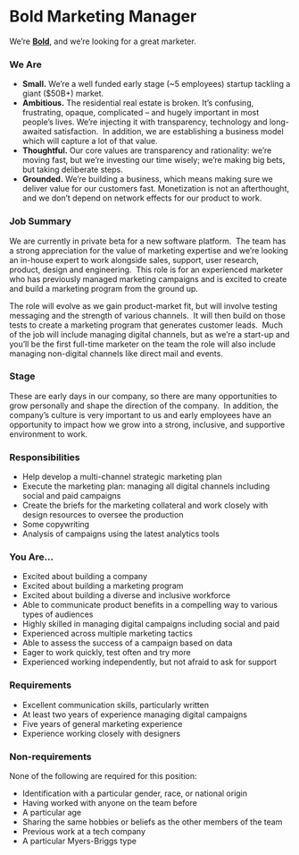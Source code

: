 # Bold Marketing Manager

We’re [**Bold**](http://boldlisting.com/), and we’re looking for a great marketer.

### **We Are**
 
- **Small.** We’re a well funded early stage (~5 employees) startup tackling a giant ($50B+) market. 
- **Ambitious.** The residential real estate is broken. It’s confusing, frustrating, opaque, complicated – and hugely important in most people’s lives. We’re injecting it with transparency, technology and long-awaited satisfaction.  In addition, we are establishing a business model which will capture a lot of that value. 
- **Thoughtful.** Our core values are transparency and rationality: we’re moving fast, but we’re investing our time wisely; we’re making big bets, but taking deliberate steps.  
- **Grounded.** We’re building a business, which means making sure we deliver value for our customers fast. Monetization is not an afterthought, and we don’t depend on network effects for our product to work. 

### **Job Summary**
We are currently in private beta for a new software platform.  The team has a strong appreciation for the value of marketing expertise and we’re looking an in-house expert to work alongside sales, support, user research, product, design and engineering.  This role is for an experienced marketer who has previously managed marketing campaigns and is excited to create and build a marketing program from the ground up.   


The role will evolve as we gain product-market fit, but will involve testing messaging and the strength of various channels.  It will then build on those tests to create a marketing program that generates customer leads.  Much of the job will include managing digital channels, but as we’re a start-up and you’ll be the first full-time marketer on the team the role will also include managing non-digital channels like direct mail and events.  

### **Stage**
These are early days in our company, so there are many opportunities to grow personally and shape the direction of the company.  In addition, the company’s culture is very important to us and early employees have an opportunity to impact how we grow into a strong, inclusive, and supportive environment to work.

### **Responsibilities**
- Help develop a multi-channel strategic marketing plan 
- Execute the marketing plan: managing all digital channels including social and paid campaigns 
- Create the briefs for the marketing collateral and work closely with design resources to oversee the production 
- Some copywriting 
- Analysis of campaigns using the latest analytics tools 

### **You Are...**
- Excited about building a company 
- Excited about building a marketing program 
- Excited about building a diverse and inclusive workforce 
- Able to communicate product benefits in a compelling way to various types of audiences  
- Highly skilled in managing digital campaigns including social and paid  
- Experienced across multiple marketing tactics 
- Able to assess the success of a campaign based on data 
- Eager to work quickly, test often and try more 
- Experienced working independently, but not afraid to ask for support 

### **Requirements**
- Excellent communication skills, particularly written 
- At least two years of experience managing digital campaigns 
- Five years of general marketing experience 
- Experience working closely with designers 

### **Non-requirements**
None of the following are required for this position:

- Identification with a particular gender, race, or national origin 
- Having worked with anyone on the team before 
- A particular age 
- Sharing the same hobbies or beliefs as the other members of the team 
- Previous work at a tech company
- A particular Myers-Briggs type
